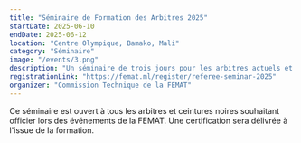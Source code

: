 ```yaml
---
title: "Séminaire de Formation des Arbitres 2025"
startDate: 2025-06-10
endDate: 2025-06-12
location: "Centre Olympique, Bamako, Mali"
category: "Séminaire"
image: "/events/3.png"
description: "Un séminaire de trois jours pour les arbitres actuels et futurs du Taekwondo. Améliorez vos compétences et restez à jour avec les dernières règles."
registrationLink: "https://femat.ml/register/referee-seminar-2025"
organizer: "Commission Technique de la FEMAT"
---
```


Ce séminaire est ouvert à tous les arbitres et ceintures noires souhaitant officier lors des événements de la FEMAT. Une certification sera délivrée à l'issue de la formation. 